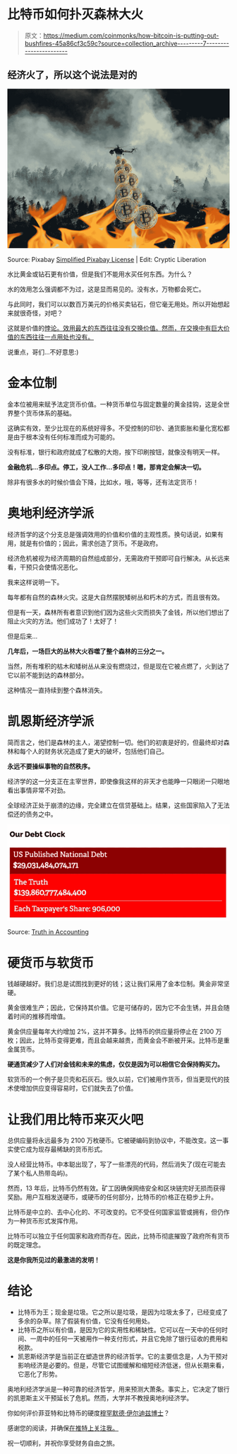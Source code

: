 # 比特币如何扑灭森林大火

> 原文：<https://medium.com/coinmonks/how-bitcoin-is-putting-out-bushfires-45a86cf3c59c?source=collection_archive---------7----------------------->

## 经济火了，所以这个说法是对的

![](img/12e79e3db3e05cc0a0650f9ef7d23219.png)

Source: Pixabay [Simplified Pixabay License](https://pixabay.com/service/license/) | Edit: Cryptic Liberation

水比黄金或钻石更有价值，但是我们不能用水买任何东西。为什么？

水的效用怎么强调都不为过，这是显而易见的。没有水，万物都会死亡。

与此同时，我们可以以数百万美元的价格买卖钻石，但它毫无用处。所以开始想起来就很奇怪，对吧？

这就是价值的[悖论。效用最大的东西往往没有交换价值。然而，在交换中有巨大价值的东西往往一点用处也没有。](https://en.wikipedia.org/wiki/Paradox_of_value)

说重点，哥们…不好意思:)

# 金本位制

金本位被用来赋予法定货币价值。一种货币单位与固定数量的黄金挂钩，这是全世界整个货币体系的基础。

这确实有效，至少比现在的系统好得多。不受控制的印钞、通货膨胀和量化宽松都是由于根本没有任何标准而成为可能的。

没有标准，银行和政府就成了松散的大炮，按下印刷按钮，就像没有明天一样。

**金融危机…多印点。停工，没人工作…多印点！嗯，那肯定会解决一切。**

除非有很多水的时候价值会下降，比如水，哦，等等，还有法定货币！

# 奥地利经济学派

经济哲学的这个分支总是强调效用的价值和价值的主观性质。换句话说，如果有用，就是有价值的；因此，需求创造了货币。不是政府。

经济危机被视为经济周期的自然组成部分，无需政府干预即可自行解决。从长远来看，干预只会使情况恶化。

我来这样说明一下。

每年都有自然的森林火灾。这是大自然摆脱矮树丛和朽木的方式，而且很有效。

但是有一天，森林所有者意识到他们因为这些火灾而损失了金钱，所以他们想出了阻止火灾的方法。他们成功了！太好了！

但是后来…

**几年后，一场巨大的丛林大火吞噬了整个森林的三分之一。**

当然，所有堆积的枯木和矮树丛从来没有燃烧过，但是现在它被点燃了，火到达了它以前不能到达的森林部分。

这种情况一直持续到整个森林消失。

# 凯恩斯经济学派

简而言之，他们是森林的主人，渴望控制一切。他们的初衷是好的，但最终却对森林和每个人的财务状况造成了更大的破坏，包括他们自己。

**永远不要操纵事物的自然秩序。**

经济学的这一分支正在主宰世界，即使像我这样的非天才也能睁一只眼闭一只眼地看出事情非常不对劲。

全球经济正处于崩溃的边缘，完全建立在信贷基础上。结果，这些国家陷入了无法偿还的债务之中。

![](img/aada263dbd735c938573a88be0fdba81.png)

Source: [Truth in Accounting](https://www.truthinaccounting.org/about/our_national_debt)

# 硬货币与软货币

钱越硬越好。我们总是试图找到更好的钱；这让我们采用了金本位制。黄金非常坚硬。

黄金很难生产；因此，它保持其价值。它是可储存的，因为它不会生锈，并且会随着时间的推移而增值。

黄金供应量每年大约增加 2%，这并不算多。比特币的供应量将停止在 2100 万枚；因此，比特币变得更难，而且会越来越贵，而黄金会不断被开采。比特币是重金属货币。

**硬通货减少了人们对金钱和未来的焦虑，仅仅是因为可以相信它会保持购买力。**

软货币的一个例子是贝壳和石灰石。很久以前，它们被用作货币，但当更现代的技术使增加供应变得容易时，它们就失去了价值。

# 让我们用比特币来灭火吧

总供应量将永远最多为 2100 万枚硬币。它被硬编码到协议中，不能改变。这一事实使它成为现存最稀缺的货币形式。

没人经营比特币。中本聪出现了，写了一些漂亮的代码，然后消失了(现在可能去了某个私人热带岛屿)。

然而，13 年后，比特币仍然有效。矿工因确保网络安全和区块链完好无损而获得奖励。用户互相发送硬币，或硬币的任何部分，比特币的价格正在稳步上升。

比特币是中立的、去中心化的、不可改变的。它不受任何国家监管或拥有，但仍作为一种货币形式发挥作用。

比特币可以独立于任何国家和政府而存在。因此，比特币彻底摧毁了政府所有货币的既定理念。

**这是你我所见过的最激进的发明！**

# 结论

*   比特币为王；现金是垃圾。它之所以是垃圾，是因为垃圾太多了，已经变成了多余的杂草。除了假装有价值，它没有任何用处。
*   比特币之所以有价值，是因为它的实用性和稀缺性。它可以在一天中的任何时间、一周中的任何一天被用作一种支付形式，并且它免除了银行征收的费用和税款。
*   凯恩斯经济学是当前正在塑造世界的经济哲学。它的主要信念是，人为干预对影响经济是必要的。但是，尽管它试图缓解和缩短经济低迷，但从长期来看，它恶化了形势。

奥地利经济学派是一种可靠的经济哲学，用来预测大萧条。事实上，它决定了银行的凯恩斯主义干预延长了危机。然而，大学并不教授奥地利经济学。

你如何评价菲亚特和比特币的硬度[穆罕默德·伊尔迪兹博士](https://medium.com/u/dd3942a5498a?source=post_page-----45a86cf3c59c--------------------------------)？

感谢您的阅读，并确保[在推特上关注我。](https://twitter.com/Cryptoliberator)

祝一切顺利，并祝你享受财务自由之旅。